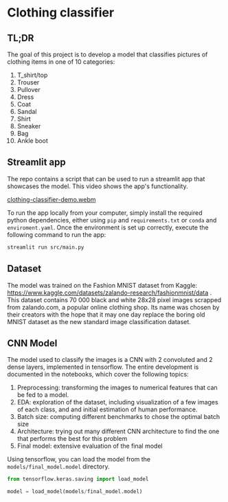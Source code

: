 # Clothing classifier
## TL;DR
The goal of this project is to develop a model that classifies pictures of clothing items in one of 10 categories:
1. T_shirt/top
2. Trouser
3. Pullover
4. Dress
5. Coat
6. Sandal
7. Shirt
8. Sneaker
9. Bag
10. Ankle boot

## Streamlit app
The repo contains a script that can be used to run a streamlit app that showcases the model.
This video shows the app's functionality.

[clothing-classifier-demo.webm](https://github.com/perezsergio/clothing-classifier/assets/129288111/aa7398bb-adff-49f3-a0ff-e9c4477235ab)

To run the app locally from your computer, simply install the required python dependencies,
either using `pip` and `requirements.txt` or `conda` and `enviroment.yaml`.
Once the environment is set up correctly, execute the following command to run the app:
```bash
streamlit run src/main.py
```

## Dataset
The model was trained on the Fashion MNIST dataset from Kaggle:
https://www.kaggle.com/datasets/zalando-research/fashionmnist/data .
This dataset contains 70 000 black and white 28x28 pixel images scrapped from zalando.com,
a popular online clothing shop.
Its name was chosen by their creators with the hope that it may one day replace the 
boring old MNIST dataset as the new standard image classification dataset.

## CNN Model
The model used to classify the images is a CNN with 2 convoluted and 2 dense layers, implemented in tensorflow.
The entire development is documented in the notebooks, 
which cover the following topics:

1. Preprocessing: transforming the images to numerical features that can be fed to a model.
2. EDA: exploration of the dataset, including visualization of a few images of each class,
    and and initial estimation of human performance.
3. Batch size: computing different benchmarks to chose the optimal batch size
4. Architecture: trying out many different CNN architecture to find the one that performs the best 
    for this problem
5. Final model: extensive evaluation of the final model


Using tensorflow, you can load the model from the `models/final_model.model` directory.
```python
from tensorflow.keras.saving import load_model

model = load_model(models/final_model.model)
```
